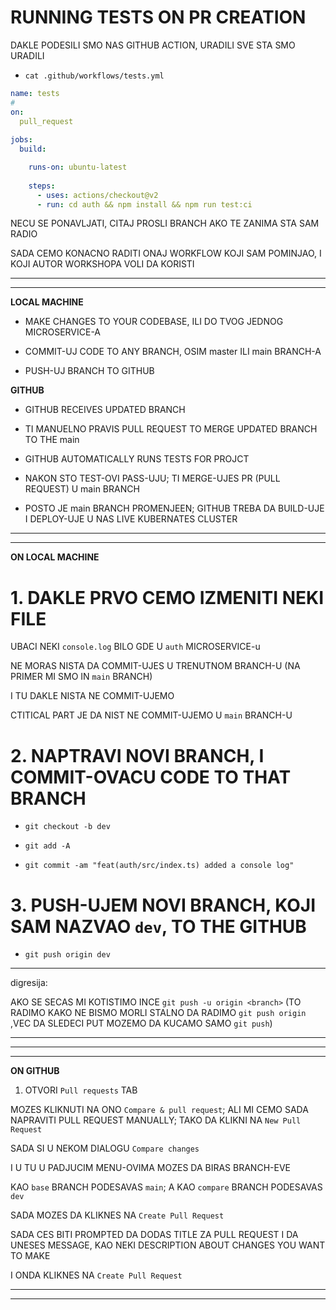 # RUNNING TESTS ON PR CREATION

DAKLE PODESILI SMO NAS GITHUB ACTION, URADILI SVE STA SMO URADILI

- `cat .github/workflows/tests.yml`

```yml
name: tests
# 
on:
  pull_request
  
jobs:
  build:

    runs-on: ubuntu-latest
    
    steps:
      - uses: actions/checkout@v2
      - run: cd auth && npm install && npm run test:ci

```

NECU SE PONAVLJATI, CITAJ PROSLI BRANCH AKO TE ZANIMA STA SAM RADIO

SADA CEMO KONACNO RADITI ONAJ WORKFLOW KOJI SAM POMINJAO, I KOJI AUTOR WORKSHOPA VOLI DA KORISTI

***
***

**LOCAL MACHINE**

- MAKE CHANGES TO YOUR CODEBASE, ILI DO TVOG JEDNOG MICROSERVICE-A

- COMMIT-UJ CODE TO ANY BRANCH, OSIM master ILI main BRANCH-A

- PUSH-UJ BRANCH TO GITHUB

**GITHUB**

- GITHUB RECEIVES UPDATED BRANCH

- TI MANUELNO PRAVIS PULL REQUEST TO MERGE UPDATED BRANCH TO THE main

- GITHUB AUTOMATICALLY RUNS TESTS FOR PROJCT

- NAKON STO TEST-OVI PASS-UJU; TI MERGE-UJES PR (PULL REQUEST) U main BRANCH

- POSTO JE main BRANCH PROMENJEEN; GITHUB TREBA DA BUILD-UJE I DEPLOY-UJE U NAS LIVE KUBERNATES CLUSTER

***
***

**ON LOCAL MACHINE**

# 1. DAKLE PRVO CEMO IZMENITI NEKI FILE

UBACI NEKI `console.log` BILO GDE U `auth` MICROSERVICE-u

NE MORAS NISTA DA COMMIT-UJES U TRENUTNOM BRANCH-U (NA PRIMER MI SMO IN `main` BRANCH)

I TU DAKLE NISTA NE COMMIT-UJEMO

CTITICAL PART JE DA NIST NE COMMIT-UJEMO U `main` BRANCH-U

# 2. NAPTRAVI NOVI BRANCH, I COMMIT-OVACU CODE TO THAT BRANCH

- `git checkout -b dev`

- `git add -A`

- `git commit -am "feat(auth/src/index.ts) added a console log"`

# 3. PUSH-UJEM NOVI BRANCH, KOJI SAM NAZVAO `dev`, TO THE GITHUB

- `git push origin dev`

***

digresija:

AKO SE SECAS MI KOTISTIMO INCE `git push -u origin <branch>` (TO RADIMO KAKO NE BISMO MORLI STALNO DA RADIMO `git push origin` ,VEC DA SLEDECI PUT MOZEMO DA KUCAMO SAMO `git push`)

***
***
***

**ON GITHUB**

1. OTVORI `Pull requests` TAB

MOZES KLIKNUTI NA ONO `Compare & pull request`; ALI MI CEMO SADA NAPRAVITI PULL REQUEST MANUALLY; TAKO DA KLIKNI NA `New Pull Request`

SADA SI U NEKOM DIALOGU `Compare changes`

I U TU U PADJUCIM MENU-OVIMA MOZES DA BIRAS BRANCH-EVE

KAO `base` BRANCH PODESAVAS `main`; A KAO `compare` BRANCH PODESAVAS `dev`

SADA MOZES DA KLIKNES NA `Create Pull Request`

SADA CES BITI PROMPTED DA DODAS TITLE ZA PULL REQUEST I DA UNESES MESSAGE, KAO NEKI DESCRIPTION ABOUT CHANGES YOU WANT TO MAKE

I ONDA KLIKNES NA `Create Pull Request`

<!--  -->

<!--  -->
***
***
